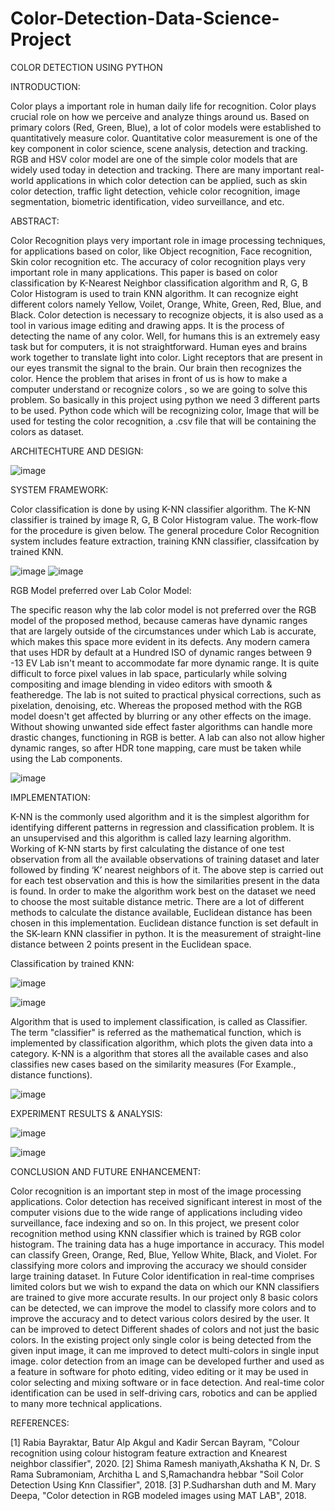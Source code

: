 # Color-Detection-Data-Science-Project
COLOR DETECTION USING PYTHON

INTRODUCTION:

Color plays a important role in human daily life for recognition. Color plays
crucial role on how we perceive and analyze things around us. Based on
primary colors (Red, Green, Blue), a lot of color models were established to
quantitatively measure color. Quantitative color measurement is one of the key
component in color science, scene analysis, detection and tracking. RGB and
HSV color model are one of the simple color models that are widely used today
in detection and tracking. There are many important real-world applications in
which color detection can be applied, such as skin color detection, traffic light
detection, vehicle color recognition, image segmentation, biometric
identification, video surveillance, and etc.

ABSTRACT:

Color Recognition plays very important role in image processing techniques, for
applications based on color, like Object recognition, Face recognition, Skin color
recognition etc. The accuracy of color recognition plays very important role in many
applications. This paper is based on color classification by K-Nearest Neighbor
classification algorithm and R, G, B Color Histogram is used to train KNN algorithm.
It can recognize eight different colors namely Yellow, Voilet, Orange, White, Green,
Red, Blue, and Black.
Color detection is necessary to recognize objects, it is also used as a tool in various
image editing and drawing apps. It is the process of detecting the name of any color.
Well, for humans this is an extremely easy task but for computers, it is not
straightforward. Human eyes and brains work together to translate light into color.
Light receptors that are present in our eyes transmit the signal to the brain. Our brain
then recognizes the color. Hence the problem that arises in front of us is how to make
a computer understand or recognize colors , so we are going to solve this problem.
So basically in this project using python we need 3 different parts to be used. Python
code which will be recognizing color, Image that will be used for
testing the color recognition, a .csv file that will be containing the colors as dataset.

ARCHITECHTURE AND DESIGN:

![image](https://user-images.githubusercontent.com/104318300/203710969-760d34a7-96e9-4779-9c24-cac1be4d1c7c.png)

SYSTEM FRAMEWORK:

Color classification is done by using K-NN classifier algorithm. The K-NN
classifier is trained by image R, G, B Color Histogram value. The work-flow for the
procedure is given below. The general procedure Color Recognition system
includes feature extraction, training KNN classifier, classifcation by trained KNN.

![image](https://user-images.githubusercontent.com/104318300/203711174-f1b17fdb-a1c5-4cb8-9c8c-611e0a4eae4d.png)
![image](https://user-images.githubusercontent.com/104318300/203711200-36aa5612-2853-476e-b5c8-1fec29915b07.png)

RGB Model preferred over Lab Color Model:

The specific reason why the lab color model is not preferred over the RGB model
of the proposed method, because cameras have dynamic ranges that are largely
outside of the circumstances under which Lab is accurate, which makes this space
more evident in its defects. Any modern camera that uses HDR by default at a
Hundred ISO of dynamic ranges between 9 -13 EV Lab isn't meant to accommodate
far more dynamic range. It is quite difficult to force pixel values in lab space,
particularly while solving compositing and image blending in video editors with
smooth & featheredge. The lab is not suited to practical physical corrections, such
as pixelation, denoising, etc. Whereas the proposed method with the RGB model
doesn't get affected by blurring or any other effects on the image. Without showing
unwanted side effect faster algorithms can handle more drastic changes, functioning
in RGB is better. A lab can also not allow higher dynamic ranges, so after HDR
tone mapping, care must be taken while using the Lab components.

![image](https://user-images.githubusercontent.com/104318300/203711517-575912a0-8c2a-4124-a0bc-60b8e4c4321c.png)

IMPLEMENTATION:

K-NN is the commonly used algorithm and it is the simplest algorithm for
identifying different patterns in regression and classification problem. It is an
unsupervised and this algorithm is called lazy learning algorithm. Working of
K-NN starts by first calculating the distance of one test observation from all the
available observations of training dataset and later followed by finding ‘K’
nearest neighbors of it. The above step is carried out for each test observation
and this is how the similarities present in the data is found. In order to make the
algorithm work best on the dataset we need to choose the most suitable distance
metric. There are a lot of different methods to calculate the distance available,
Euclidean distance has been chosen in this implementation. Euclidean distance
function is set default in the SK-learn KNN classifier in python. It is the
measurement of straight-line distance between 2 points present in the Euclidean
space.

Classification by trained KNN:

![image](https://user-images.githubusercontent.com/104318300/203711620-96f65b8a-647b-4379-b314-a6c453ca4780.png)

![image](https://user-images.githubusercontent.com/104318300/203711651-8626b7d8-8369-4639-8dd9-cd73c427d086.png)

Algorithm that is used to implement classification, is called as Classifier. The
term "classifier" is referred as the mathematical function, which is implemented
by classification algorithm, which plots the given data into a category. K-NN is
a algorithm that stores all the available cases and also classifies new cases based
on the similarity measures (For Example., distance functions).

![image](https://user-images.githubusercontent.com/104318300/203711724-2595378a-001b-4695-a9d8-3469eb8f0aaf.png)

EXPERIMENT RESULTS & ANALYSIS:

![image](https://user-images.githubusercontent.com/104318300/203711900-a9a33fe3-20a3-40ff-aae0-8c9ac0da3727.png)

![image](https://user-images.githubusercontent.com/104318300/203711964-a5990eae-78e2-4f15-86d9-0c386ea38a25.png)

CONCLUSION AND FUTURE ENHANCEMENT:

Color recognition is an important step in most of the image processing applications.
Color detection has received significant interest in most of the computer visions due
to the wide range of applications including video surveillance, face indexing and so
on. In this project, we present color recognition method using KNN classifier which
is trained by RGB color histogram. The training data has a huge importance in
accuracy. This model can classify Green, Orange, Red, Blue, Yellow White, Black,
and Violet. For classifying more colors and improving the accuracy we should
consider large training dataset.
In Future Color identification in real-time comprises
limited colors but we wish to expand the data on which our KNN classifiers are
trained to give more accurate results. In our project only 8 basic colors can be
detected, we can improve the model to classify more colors and to improve the
accuracy and to detect various colors desired by the user. It can be improved to
detect Different shades of colors and not just the basic colors. In the existing project
only single color is being detected from the given input image, it can me improved
to detect multi-colors in single input image. color detection from an image can be
developed further and used as a feature in software for photo editing, video editing
or it may be used in color selecting and mixing software or in face detection. And
real-time color identification can be used in self-driving cars, robotics and can be
applied to many more technical applications.

REFERENCES:

[1] Rabia Bayraktar, Batur Alp Akgul and Kadir Sercan Bayram, "Colour
recognition using colour histogram feature extraction and Knearest neighbor
classifier", 2020.
[2] Shima Ramesh maniyath,Akshatha K N, Dr. S Rama Subramoniam,
Architha L and S,Ramachandra hebbar "Soil Color Detection Using Knn
Classifier", 2018.
[3] P.Sudharshan duth and M. Mary Deepa, "Color detection in RGB modeled
images using MAT LAB", 2018.




